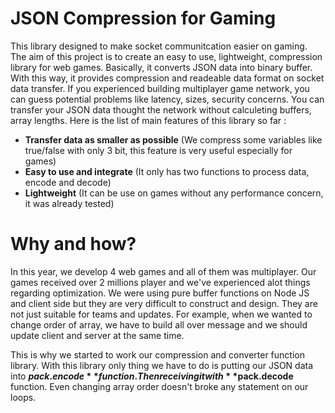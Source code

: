 # JSON Compression for Gaming
This library designed to make socket communitcation easier on gaming. The aim of this project is to create an easy to use, lightweight, compression library for web games. Basically, it converts JSON data into binary buffer. With this way, it provides compression and readeable data format on socket data transfer. If you experienced building multiplayer game network, you can guess potential problems like latency, sizes, security concerns. You can transfer your JSON data thought the network without calculeting buffers, array lengths. Here is the list of main features of this library so far :

  - **Transfer data as smaller as possible** (We compress some variables like true/false with only 3 bit, this feature is very useful especially for games)
  - **Easy to use and integrate** (It only has two functions to process data, encode and decode)
  - **Lightweight** (It can be use on games without any performance concern, it was already tested)

# Why and how?
In this year, we develop 4 web games and all of them was multiplayer. Our games received over 2 millions player and we've experienced alot things regarding optimization. We were using pure buffer functions on Node JS and client side but they are very difficult to construct and design. They are not just suitable for teams and updates. For example, when we wanted to change order of array, we have to build all over message and we should update client and server at the same time.

This is why we started to work our compression and converter function library. With this library only thing we have to do is putting our JSON data into **$pack.encode** function. Then receiving it with **$pack.decode** function. Even changing array order doesn't broke any statement on our loops.
